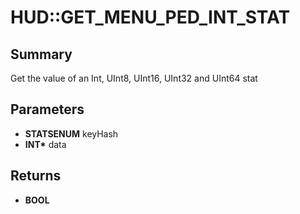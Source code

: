 # HUD::GET_MENU_PED_INT_STAT

## Summary
Get the value of an Int, UInt8, UInt16, UInt32 and UInt64 stat

## Parameters
* **STATSENUM** keyHash
* **INT\*** data

## Returns
* **BOOL**